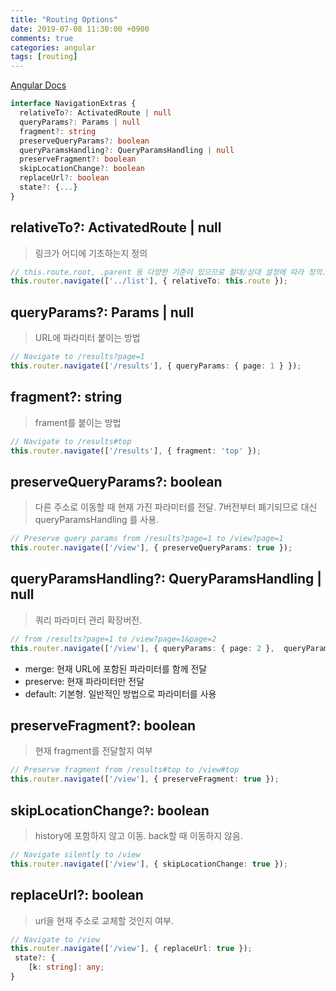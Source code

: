 ```yaml
---
title: "Routing Options"
date: 2019-07-08 11:30:00 +0900
comments: true
categories: angular
tags: [routing]
---
```





[Angular Docs](https://angular.io/api/router/NavigationExtras)

```ts
interface NavigationExtras {
  relativeTo?: ActivatedRoute | null
  queryParams?: Params | null
  fragment?: string
  preserveQueryParams?: boolean
  queryParamsHandling?: QueryParamsHandling | null
  preserveFragment?: boolean
  skipLocationChange?: boolean
  replaceUrl?: boolean
  state?: {...}
}
```

## relativeTo?: ActivatedRoute | null	
> 링크가 어디에 기초하는지 정의

```ts
// this.route.root, .parent 등 다양한 기준이 있으므로 절대/상대 설정에 따라 정의.
this.router.navigate(['../list'], { relativeTo: this.route }); 
```


## queryParams?: Params | null	
> URL에 파라미터 붙이는 방법

```ts
// Navigate to /results?page=1
this.router.navigate(['/results'], { queryParams: { page: 1 } });
```


## fragment?: string	
> frament를 붙이는 방법

```ts
// Navigate to /results#top
this.router.navigate(['/results'], { fragment: 'top' });
```   
        

## preserveQueryParams?: boolean	
> 다른 주소로 이동할 때 현재 가진 파라미터를 전달.
> 7버전부터 폐기되므로 대신 queryParamsHandling 를 사용.

```ts
// Preserve query params from /results?page=1 to /view?page=1
this.router.navigate(['/view'], { preserveQueryParams: true });
```
        
        
## queryParamsHandling?: QueryParamsHandling | null	
> 쿼리 파라미터 관리 확장버전.

```ts
// from /results?page=1 to /view?page=1&page=2
this.router.navigate(['/view'], { queryParams: { page: 2 },  queryParamsHandling: 'merge' });
 ```

- merge: 현재 URL에 포함된 파라미터를 함께 전달
- preserve: 현재 파라미터만 전달
- default: 기본형. 일반적인 방법으로 파라미터를 사용

 
## preserveFragment?: boolean	
> 현재 fragment를 전달할지 여부

```ts
// Preserve fragment from /results#top to /view#top
this.router.navigate(['/view'], { preserveFragment: true });
```


## skipLocationChange?: boolean	
 > history에 포함하지 않고 이동. back할 때 이동하지 않음.

```ts
// Navigate silently to /view
this.router.navigate(['/view'], { skipLocationChange: true });
```   
        
        
## replaceUrl?: boolean	
> url을 현재 주소로 교체할 것인지 여부. 

```ts
// Navigate to /view
this.router.navigate(['/view'], { replaceUrl: true });
 state?: {
    [k: string]: any;
}	
```


